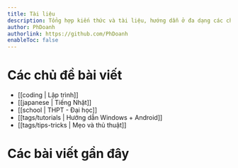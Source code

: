 ```yaml
---
title: Tài liệu
description: Tổng hợp kiến thức và tài liệu, hướng dẫn ở đa dạng các chủ đề. 
author: PhDoanh
authorlink: https://github.com/PhDoanh
enableToc: false
---
```


# Các chủ đề bài viết
- [[coding | Lập trình]]
- [[japanese | Tiếng Nhật]]
- [[school | THPT - Đại học]]
- [[tags/tutorials | Hướng dẫn Windows + Android]]
- [[tags/tips-tricks | Mẹo và thủ thuật]]

# Các bài viết gần đây
